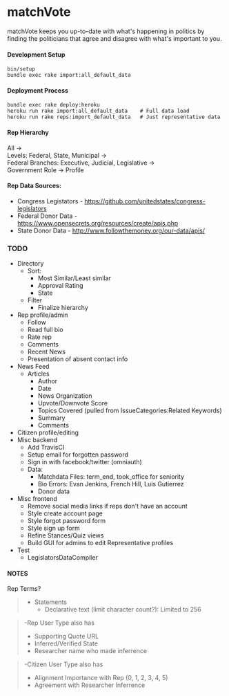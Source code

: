 # matchVote

matchVote keeps you up-to-date with what's happening in politics by finding 
the politicians that agree and disagree with what's important to you.

#### Development Setup  
    bin/setup
    bundle exec rake import:all_default_data

#### Deployment Process
    bundle exec rake deploy:heroku
    heroku run rake import:all_default_data    # Full data load
    heroku run rake reps:import_default_data   # Just representative data

#### Rep Hierarchy
All ->  
Levels: Federal, State, Municipal ->  
Federal Branches: Executive, Judicial, Legislative ->  
Government Role ->
Profile

#### Rep Data Sources:  
  * Congress Legistators - https://github.com/unitedstates/congress-legislators
  * Federal Donor Data - https://www.opensecrets.org/resources/create/apis.php
  * State Donor Data - http://www.followthemoney.org/our-data/apis/

### TODO
* Directory
    * Sort: 
        * Most Similar/Least similar
        * Approval Rating
        * State
    * Filter  
      * Finalize hierarchy
* Rep profile/admin
    * Follow
    * Read full bio
    * Rate rep
    * Comments
    * Recent News
    * Presentation of absent contact info
* News Feed
  * Articles
    * Author
    * Date
    * News Organization
    * Upvote/Downvote Score
    * Topics Covered (pulled from IssueCategories:Related Keywords)
    * Summary
    * Comments
* Citizen profile/editing
* Misc backend
    * Add TravisCI
    * Setup email for forgotten password
    * Sign in with facebook/twitter (omniauth)
    * Data:
        * Matchdata Files: term_end, took_office for seniority
        * Bio Errors: Evan Jenkins, French Hill, Luis Gutierrez
        * Donor data
* Misc frontend
    * Remove social media links if reps don't have an account
    * Style create account page
    * Style forgot password form
    * Style sign up form
    * Refine Stances/Quiz views
    * Build GUI for admins to edit Representative profiles
* Test
    * LegislatorsDataCompiler

#### NOTES
Rep Terms?  

> * Statements
>   * Declarative text (limit character count?): Limited to 256
  
>   -Rep User Type also has
>   * Supporting Quote URL
>   * Inferred/Verified State
>   * Researcher name who made inferrence
  
>   -Citizen User Type also has
>   * Alignment Importance with Rep (0, 1, 2, 3, 4, 5)
>   * Agreement with Researcher Inferrence
